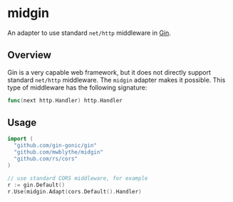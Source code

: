 # midgin

An adapter to use standard `net/http` middleware in [Gin](https://github.com/gin-gonic/gin).

## Overview

Gin is a very capable web framework, but it does not directly support standard `net/http` middleware. The `midgin` adapter makes it possible. This type of middleware has the following signature:

```go
func(next http.Handler) http.Handler
```

## Usage

```go
import (
  "github.com/gin-gonic/gin"
  "github.com/mwblythe/midgin"
  "github.com/rs/cors"
)

// use standard CORS middleware, for example
r := gin.Default()
r.Use(midgin.Adapt(cors.Default().Handler)
```

## 
